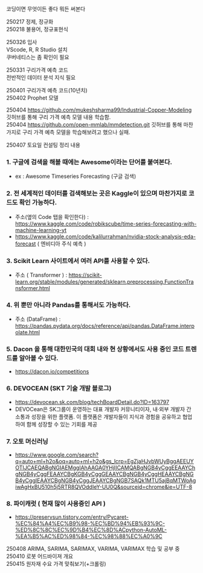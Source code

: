 코딩이면 무엇이든 좋다 뭐든 써본다

250217 정제, 정규화 <br>
250218 불용어, 정규표현식 <br>

250326 입사 <br>
VScode, R, R Studio 설치 <br>
쿠버네티스는 좀 확인이 필요 <br>

250331 구리가격 예측 코드 <br>
전반적인 데이터 분석 지식 필요 <br>

250401 구리가격 예측 코드(10년치) <br>
250402 Prophet 모델 <br>

250404 https://github.com/mukeshsharma99/Industrial-Copper-Modeling 깃허브를 통해 구리 가격 예측 모델 내용 학습함. <br>
250404 https://github.com/open-mmlab/mmdetection.git 깃허브를 통해 마찬가지로 구리 가격 예측 모델을 학습해보려고 했으나 실패. <br> 

250407 토요일 컨설팅 정리 내용 <br>

### 1. 구글에 검색을 해볼 때에는 Awesome이라는 단어를 붙여본다. 
  - ex : Awesome Timeseries Forecasting (구글 검색)

### 2. 전 세계적인 데이터를 검색해보는 곳은 Kaggle이 있으며 마찬가지로 코드도 확인 가능하다. 
  - 주소(옆의 Code 탭을 확인한다) : https://www.kaggle.com/code/robikscube/time-series-forecasting-with-machine-learning-yt
  - https://www.kaggle.com/code/kalilurrahman/nvidia-stock-analysis-eda-forecast ( 엔비디아 주식 예측 )

### 3. Scikit Learn 사이트에서 여러 API를 사용할 수 있다. 
  - 주소 ( Transformer ) : https://scikit-learn.org/stable/modules/generated/sklearn.preprocessing.FunctionTransformer.html

### 4. 위 뿐만 아니라 Pandas를 통해서도 가능하다. 
  - 주소 (DataFrame) : https://pandas.pydata.org/docs/reference/api/pandas.DataFrame.interpolate.html

### 5. Dacon 을 통해 대한민국의 대회 내와 현 상황에서도 사용 중인 코드 트렌드를 알아볼 수 있다. 
  - https://dacon.io/competitions

### 6. DEVOCEAN (SKT 기술 개발 블로그)
  - https://devocean.sk.com/blog/techBoardDetail.do?ID=163797
  - DEVOCean은 SK그룹이 운영하는 대표 개발자 커뮤니티이자, 내·외부 개발자 간 소통과 성장을 위한 플랫폼. 이 플랫폼은 개발자들이 지식과 경험을 공유하고 협업하여 함께 성장할 수 있는 기회를 제공

### 7. 오토 머신러닝 
  - https://www.google.com/search?q=auto+ml+h2o&oq=auto+ml+h2o&gs_lcrp=EgZjaHJvbWUyBggAEEUYOTIJCAEQABgNGIAEMggIAhAAGA0YHjIICAMQABgNGB4yCggEEAAYChgNGB4yCggFEAAYCBgKGB4yCggGEAAYCBgNGB4yCggHEAAYCBgNGB4yCggIEAAYCBgNGB4yCggJEAAYCBgNGB7SAQk1MTU5ajBqMTWoAgiwAgHxBU510h5j5RTR8QVOddIeY-UU0Q&sourceid=chrome&ie=UTF-8

### 8. 파이캐럿 ( 현재 많이 사용중인 API )
  - https://preservsun.tistory.com/entry/Pycaret-%EC%84%A4%EC%B9%98-%EC%BD%94%EB%93%9C-%ED%8C%8C%EC%9D%B4%EC%8D%ACpython-AutoML-%EA%B5%AC%ED%98%84-%EC%98%88%EC%A0%9C

250408 ARIMA, SARIMA, SARIMAX, VARIMA, VARIMAX 학습 및 공부 중 <br>
250410 로봇 어드바이져 개요 <br>
250415 원자재 수요 가격 맞춰보기(+크롤링) <br>
